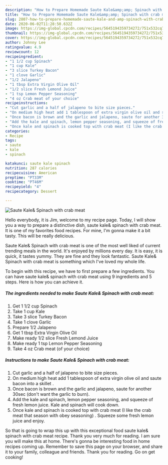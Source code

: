 ```yaml
---
description: "How to Prepare Homemade Saute Kale&amp;amp; Spinach with crab meat"
title: "How to Prepare Homemade Saute Kale&amp;amp; Spinach with crab meat"
slug: 2807-how-to-prepare-homemade-saute-kale-and-amp-spinach-with-crab-meat
date: 2020-06-02T11:28:50.632Z
image: https://img-global.cpcdn.com/recipes/5645194359734272/751x532cq70/saute-kale-spinach-with-crab-meat-recipe-main-photo.jpg
thumbnail: https://img-global.cpcdn.com/recipes/5645194359734272/751x532cq70/saute-kale-spinach-with-crab-meat-recipe-main-photo.jpg
cover: https://img-global.cpcdn.com/recipes/5645194359734272/751x532cq70/saute-kale-spinach-with-crab-meat-recipe-main-photo.jpg
author: Johnny Lee
ratingvalue: 4.9
reviewcount: 12
recipeingredient:
- "1 1/2 cup Spinach"
- "1 cup Kale"
- "3 slice Turkey Bacon"
- "1 clove Garlic"
- "1/2 Jalapeno"
- "1 tbsp Extra Virgin Olive Oil"
- "1/2 slice Fresh Lemond Juice"
- "1 tsp Lemon Pepper Seasoning"
- "4 oz Crab meat of your choice"
recipeinstructions:
- "Cut garlic and a half of jalapeno to bite size pieces."
- "On medium high heat add 1 tablespoon of extra virgin olive oil and saute bacon into a skillet ."
- "Once bacon is brown and the garlic and jalapeno, saute for another 30sec (don&#39;t want the garlic to burn)."
- "Add the kale and spinach, lemon pepper seasoning, and squeeze of fresh lemon juice. Kale and spinach will cook down."
- "Once kale and spinach is cooked top with crab meat (I like the crab meat that season with obey seasoning) . Squeeze some fresh lemon juice and enjoy."
categories:
- Recipe
tags:
- saute
- kale
- spinach

katakunci: saute kale spinach 
nutrition: 287 calories
recipecuisine: American
preptime: "PT33M"
cooktime: "PT46M"
recipeyield: "4"
recipecategory: Dessert

---
```



![Saute Kale&amp; Spinach with crab meat](https://img-global.cpcdn.com/recipes/5645194359734272/751x532cq70/saute-kale-spinach-with-crab-meat-recipe-main-photo.jpg)

Hello everybody, it is Jim, welcome to my recipe page. Today, I will show you a way to prepare a distinctive dish, saute kale&amp; spinach with crab meat. It is one of my favorites food recipes. For mine, I'm gonna make it a bit tasty. This will be really delicious.



Saute Kale&amp; Spinach with crab meat is one of the most well liked of current trending meals in the world. It's enjoyed by millions every day. It is easy, it is quick, it tastes yummy. They are fine and they look fantastic. Saute Kale&amp; Spinach with crab meat is something which I've loved my whole life.


To begin with this recipe, we have to first prepare a few ingredients. You can have saute kale&amp; spinach with crab meat using 9 ingredients and 5 steps. Here is how you can achieve it.

<!--inarticleads1-->

##### The ingredients needed to make Saute Kale&amp; Spinach with crab meat:

1. Get 1 1/2 cup Spinach
1. Take 1 cup Kale
1. Take 3 slice Turkey Bacon
1. Take 1 clove Garlic
1. Prepare 1/2 Jalapeno
1. Get 1 tbsp Extra Virgin Olive Oil
1. Make ready 1/2 slice Fresh Lemond Juice
1. Make ready 1 tsp Lemon Pepper Seasoning
1. Take 4 oz Crab meat (of your choice)




<!--inarticleads2-->

##### Instructions to make Saute Kale&amp; Spinach with crab meat:

1. Cut garlic and a half of jalapeno to bite size pieces.
1. On medium high heat add 1 tablespoon of extra virgin olive oil and saute bacon into a skillet .
1. Once bacon is brown and the garlic and jalapeno, saute for another 30sec (don&#39;t want the garlic to burn).
1. Add the kale and spinach, lemon pepper seasoning, and squeeze of fresh lemon juice. Kale and spinach will cook down.
1. Once kale and spinach is cooked top with crab meat (I like the crab meat that season with obey seasoning) . Squeeze some fresh lemon juice and enjoy.




So that is going to wrap this up with this exceptional food saute kale&amp; spinach with crab meat recipe. Thank you very much for reading. I am sure you will make this at home. There's gonna be interesting food in home recipes coming up. Remember to save this page on your browser, and share it to your family, colleague and friends. Thank you for reading. Go on get cooking!
